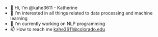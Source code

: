 - 👋 Hi, I’m @kahe3611 - Katherine 
- 👀 I’m interested in all things related to data processing and machine learning
- 🌱 I’m currently working on NLP programming
- 📫 How to reach me kahe3611@colorado.edu

<!---
kahe3611/kahe3611 is a ✨ special ✨ repository because its `README.md` (this file) appears on your GitHub profile.
You can click the Preview link to take a look at your changes.
--->
